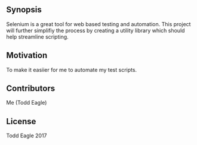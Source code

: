 ## Synopsis

Selenium is a great tool for web based testing and automation. This project will further simplifiy the process by creating a utility library which should help streamline scripting.

## Motivation

To make it easiier for me to automate my test scripts.


## Contributors

Me (Todd Eagle)

## License

Todd Eagle 2017